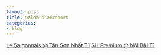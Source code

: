 ```yaml
---
layout: post
title: Salon d'aéroport
categories:
- blog
---
```



[Le Saigonnais @ Tân Sơn Nhất T1](https://web.facebook.com/share/p/1CHuPzQrpk/)
[SH Premium @ Nội Bài T1](https://www.facebook.com/share/1BSgk5nqdd)